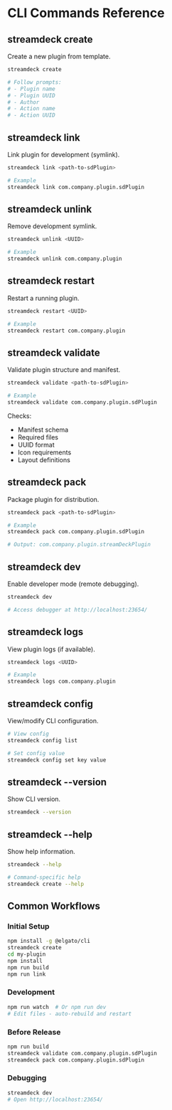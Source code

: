 # CLI Commands Reference

## streamdeck create

Create a new plugin from template.

```bash
streamdeck create

# Follow prompts:
# - Plugin name
# - Plugin UUID
# - Author
# - Action name
# - Action UUID
```

## streamdeck link

Link plugin for development (symlink).

```bash
streamdeck link <path-to-sdPlugin>

# Example
streamdeck link com.company.plugin.sdPlugin
```

## streamdeck unlink

Remove development symlink.

```bash
streamdeck unlink <UUID>

# Example  
streamdeck unlink com.company.plugin
```

## streamdeck restart

Restart a running plugin.

```bash
streamdeck restart <UUID>

# Example
streamdeck restart com.company.plugin
```

## streamdeck validate

Validate plugin structure and manifest.

```bash
streamdeck validate <path-to-sdPlugin>

# Example
streamdeck validate com.company.plugin.sdPlugin
```

Checks:
- Manifest schema
- Required files
- UUID format
- Icon requirements
- Layout definitions

## streamdeck pack

Package plugin for distribution.

```bash
streamdeck pack <path-to-sdPlugin>

# Example
streamdeck pack com.company.plugin.sdPlugin

# Output: com.company.plugin.streamDeckPlugin
```

## streamdeck dev

Enable developer mode (remote debugging).

```bash
streamdeck dev

# Access debugger at http://localhost:23654/
```

## streamdeck logs

View plugin logs (if available).

```bash
streamdeck logs <UUID>

# Example
streamdeck logs com.company.plugin
```

## streamdeck config

View/modify CLI configuration.

```bash
# View config
streamdeck config list

# Set config value
streamdeck config set key value
```

## streamdeck --version

Show CLI version.

```bash
streamdeck --version
```

## streamdeck --help

Show help information.

```bash
streamdeck --help

# Command-specific help
streamdeck create --help
```

## Common Workflows

### Initial Setup
```bash
npm install -g @elgato/cli
streamdeck create
cd my-plugin
npm install
npm run build
npm run link
```

### Development
```bash
npm run watch  # Or npm run dev
# Edit files - auto-rebuild and restart
```

### Before Release
```bash
npm run build
streamdeck validate com.company.plugin.sdPlugin
streamdeck pack com.company.plugin.sdPlugin
```

### Debugging
```bash
streamdeck dev
# Open http://localhost:23654/
```
